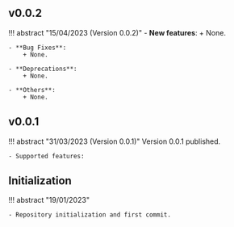 ## v0.0.2
!!! abstract "15/04/2023 (Version 0.0.2)"
    - **New features**:
        + None.

    - **Bug Fixes**:
        + None.

    - **Deprecations**:
        + None.

    - **Others**:
        + None.

## v0.0.1
!!! abstract "31/03/2023 (Version 0.0.1)"
    Version 0.0.1 published.

    - Supported features:

## Initialization
!!! abstract "19/01/2023"

    - Repository initialization and first commit.